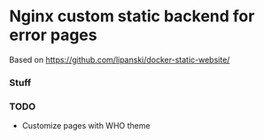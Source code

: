 # Nginx custom static backend for error pages
Based on https://github.com/lipanski/docker-static-website/

### Stuff

### TODO

- Customize pages with WHO theme
